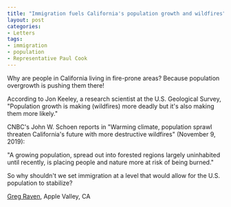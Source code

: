 ```yaml
---
title: "Immigration fuels California's population growth and wildfires"
layout: post
categories:
- Letters
tags:
- immigration
- population
- Representative Paul Cook
---
```


Why are people in California living in fire-prone areas? Because population overgrowth is pushing them there!

According to Jon Keeley, a research scientist at the U.S. Geological Survey, "Population growth is making (wildfires) more deadly but it's also making them more likely."

CNBC's John W. Schoen reports in "Warming climate, population sprawl threaten California's future with more destructive wildfires" (November 9, 2019):

"A growing population, spread out into forested regions largely uninhabited until recently, is placing people and nature more at risk of being burned."

So why shouldn't we set immigration at a level that would allow for the U.S. population to stabilize?

[Greg Raven](https://www.gregraven.org/), Apple Valley, CA